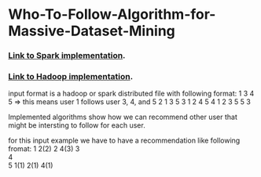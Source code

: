 # Who-To-Follow-Algorithm-for-Massive-Dataset-Mining


### [Link to Spark implementation](https://github.com/bemova/Who-To-Follow-Algorithm-for-Massive-Dataset-Mining/tree/master/spark-src). ###


### [Link to Hadoop implementation](https://github.com/bemova/Who-To-Follow-Algorithm-for-Massive-Dataset-Mining/tree/master/src). ###

input format is a hadoop or spark distributed file with following format:
1	 3 4 5     => this means user 1 follows user 3, 4, and 5
2	 1 3 5
3	 1 2 4 5
4	 1 2 3 5
5	 3



Implemented algorithms show how we can recommend other user that might be intersting to follow for each user.

for this input example we have to have a recommendation like following fromat:
1	 2(2) 
2	 4(3)
3	
4	
5	 1(1) 2(1) 4(1)
